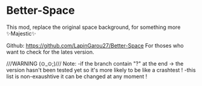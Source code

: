 # Better-Space
This mod, replace the original space background, for something more ✨Majestic✨

Github: https://github.com/LapinGarou27/Better-Space
For thoses who want to check for the lates version.

///WARNING (⊙_⊙;)///
Note:
-if the branch contain "?" at the end -> the version hasn't been tested yet so it's more likely to be like a crashtest !
-this list is non-exaushtive it can be changed at any moment !
